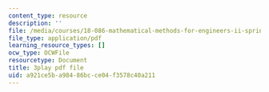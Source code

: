 ```yaml
---
content_type: resource
description: ''
file: /media/courses/18-086-mathematical-methods-for-engineers-ii-spring-2006/a921ce5ba98486bcce04f3578c40a211_c9XosfcouiM.pdf
file_type: application/pdf
learning_resource_types: []
ocw_type: OCWFile
resourcetype: Document
title: 3play pdf file
uid: a921ce5b-a984-86bc-ce04-f3578c40a211
---
```

